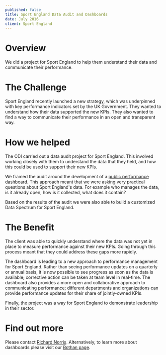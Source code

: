 ```yaml
---
published: false
title: Sport England Data Audit and Dashboards
date: July 2016
client: Sport England
---
```

# Overview
We did a project for Sport England to help them understand their data and communicate their performance.

# The Challenge
Sport England recently launched a new strategy, which was underpinned with key performance indicators set by the UK Government.  They wanted to understand how their data supported the new KPIs. They also wanted to find a way to communicate their performance in an open and transparent way.  

# How we helped
The ODI carried out a data audit project for Sport England. This involved working closely with them to understand the data that they held, and how this could be used to support their new KPIs.  

We framed the audit around the development of a [public performance dashboard](https://theodi.github.io/sport-england-dashboard/). This approach meant that we were asking very practical questions about Sport England's data.  For example who manages the data, is it already open, how is it collected, what does it contain?

Based on the results of the audit we were also able to build a customized Data Spectrum for Sport England.

# The Benefit
The client was able to quickly understand where the data was not yet in place to measure performance against their new KPIs.  Going through this process meant that they could address these gaps more rapidly.

The dashboard is leading to a new approach to performance management for Sport England.  Rather than seeing performance updates on a quarterly or annual basis, it is now possible to see progress as soon as the data is available; corrective action can be taken at team level in real-time.  The dashboard also provides a more open and collaborative approach to communicating performance; different departments and organizations can provide performance updates for their share of jointly-owned KPIs.

Finally, the project was a way for Sport England to demonstrate leadership in their sector.  

# Find out more
Please contact [Richard Norris](/team/richard-norris).  Alternatively, to learn more about dashboards please visit our [Bothan page](/tools/bothan).
